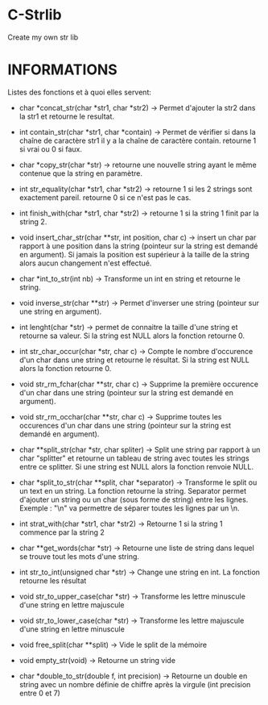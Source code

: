 # C-Strlib
Create my own str lib

# INFORMATIONS
Listes des fonctions et à quoi elles servent:

- char *concat_str(char *str1, char *str2) -> Permet d'ajouter la str2 dans la str1 et retourne le resultat.

- int contain_str(char *str1, char *contain) -> Permet de vérifier si dans la chaîne de caractère str1 il y a la chaîne de caractère contain. retourne 1 si vrai ou 0 si faux.

- char *copy_str(char *str) -> retourne une nouvelle string ayant le même contenue que la string en paramètre.

- int str_equality(char *str1, char *str2) -> retourne 1 si les 2 strings sont exactement pareil. retourne 0 si ce n'est pas le cas.

- int finish_with(char *str1, char *str2) -> retourne 1 si la string 1 finit par la string 2.

- void insert_char_str(char **str, int position, char c) -> insert un char par rapport à une position dans la string (pointeur sur la string est demandé en argument). Si jamais la position est supérieur à la taille de la string alors aucun changement n'est effectué.

- char *int_to_str(int nb) -> Transforme un int en string et retourne le string.

- void inverse_str(char **str) -> Permet d'inverser une string (pointeur sur une string en argument).

- int lenght(char *str) -> permet de connaitre la taille d'une string et retourne sa valeur. Si la string est NULL alors la fonction retourne 0.

- int str_char_occur(char *str, char c) -> Compte le nombre d'occurence d'un char dans une string et retourne le résultat. Si la string est NULL alors la fonction retourne 0.

- void str_rm_fchar(char **str, char c) -> Supprime la première occurence d'un char dans une string (pointeur sur la string est demandé en argument).

- void str_rm_occhar(char **str, char c) -> Supprime toutes les occurences d'un char dans une string (pointeur sur la string est demandé en argument).

- char **split_str(char *str, char spliter) -> Split une string par rapport à un char "splitter" et retourne un tableau de string avec toutes les strings entre ce splitter. Si une string est NULL alors la fonction renvoie NULL.

- char *split_to_str(char **split, char *separator) -> Transforme le split ou un text en un string. La fonction retourne la string. Separator permet d'ajouter un string ou un char (sous forme de string) entre les lignes. Exemple : "\n" va permettre de séparer toutes les lignes par un \n.

- int strat_with(char *str1, char *str2) -> Retourne 1 si la string 1 commence par la string 2

- char **get_words(char *str) -> Retourne une liste de string dans lequel se trouve tout les mots d'une string.

- int str_to_int(unsigned char *str) -> Change une string en int. La fonction retourne les résultat

- void str_to_upper_case(char *str) -> Transforme les lettre minuscule d'une string en lettre majuscule

- void str_to_lower_case(char *str) -> Transforme les lettre majuscule d'une string en lettre minuscule

- void free_split(char **split) -> Vide le split de la mémoire

- void empty_str(void) -> Retourne un string vide

- char *double_to_str(double f, int precision) -> Retourne un double en string avec un nombre définie de chiffre après la virgule (int precision entre 0 et 7)

